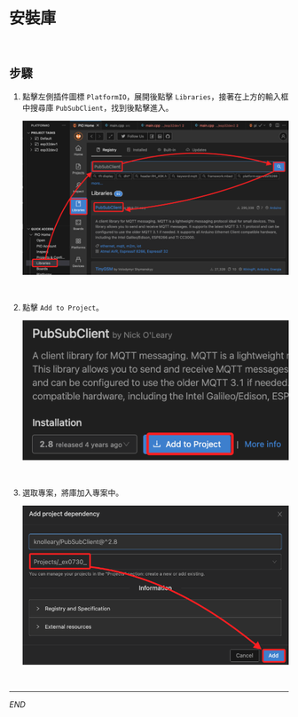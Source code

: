 # 安裝庫

<br>

## 步驟

1. 點擊左側插件圖標 `PlatformIO`，展開後點擊 `Libraries`，接著在上方的輸入框中搜尋庫 `PubSubClient`，找到後點擊進入。

    <img src="images/img_39.png" width="500px">

<br>

2. 點擊 `Add to Project`。

    <img src="images/img_40.png" width="500px">

<br>

3. 選取專案，將庫加入專案中。

    <img src="images/img_41.png" width="500px">

<br>

___

_END_
